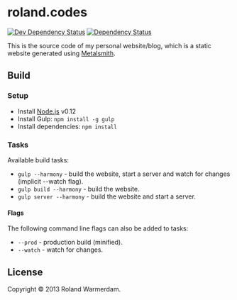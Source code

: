 roland.codes
=====================

[![Dev Dependency Status](https://david-dm.org/Rowno/roland.codes/dev-status.svg)](https://david-dm.org/Rowno/roland.codes#info=devDependencies)
[![Dependency Status](https://david-dm.org/Rowno/roland.codes/status.svg)](https://david-dm.org/Rowno/roland.codes#info=dependencies)

This is the source code of my personal website/blog, which is a static website generated using [Metalsmith][].


Build
-----

### Setup ###

 * Install [Node.js][] v0.12
 * Install Gulp: `npm install -g gulp`
 * Install dependencies: `npm install`

### Tasks ###

Available build tasks:

 * `gulp --harmony` - build the website, start a server and watch for changes (implicit --watch flag).
 * `gulp build --harmony` - build the website.
 * `gulp server --harmony` - build the website and start a server.

#### Flags ####

The following command line flags can also be added to tasks:

 * `--prod` - production build (minified).
 * `--watch` - watch for changes.


License
-------

Copyright © 2013 Roland Warmerdam.


[metalsmith]: http://www.metalsmith.io/
[node.js]: http://nodejs.org/
